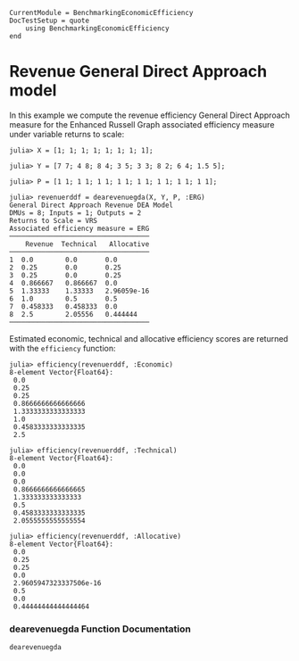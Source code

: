 ```@meta
CurrentModule = BenchmarkingEconomicEfficiency
DocTestSetup = quote
    using BenchmarkingEconomicEfficiency
end
```

# Revenue General Direct Approach model

In this example we compute the revenue efficiency General Direct Approach measure for the Enhanced Russell Graph associated efficiency measure under variable returns to scale:
```jldoctest 1
julia> X = [1; 1; 1; 1; 1; 1; 1; 1];

julia> Y = [7 7; 4 8; 8 4; 3 5; 3 3; 8 2; 6 4; 1.5 5];

julia> P = [1 1; 1 1; 1 1; 1 1; 1 1; 1 1; 1 1; 1 1];

julia> revenuerddf = dearevenuegda(X, Y, P, :ERG)
General Direct Approach Revenue DEA Model 
DMUs = 8; Inputs = 1; Outputs = 2
Returns to Scale = VRS
Associated efficiency measure = ERG
───────────────────────────────────
    Revenue  Technical   Allocative
───────────────────────────────────
1  0.0        0.0       0.0
2  0.25       0.0       0.25
3  0.25       0.0       0.25
4  0.866667   0.866667  0.0
5  1.33333    1.33333   2.96059e-16
6  1.0        0.5       0.5
7  0.458333   0.458333  0.0
8  2.5        2.05556   0.444444
───────────────────────────────────
```

Estimated economic, technical and allocative efficiency scores are returned with the `efficiency` function:
```jldoctest 1
julia> efficiency(revenuerddf, :Economic)
8-element Vector{Float64}:
 0.0
 0.25
 0.25
 0.8666666666666666
 1.3333333333333333
 1.0
 0.4583333333333335
 2.5
```
```jldoctest 1
julia> efficiency(revenuerddf, :Technical)
8-element Vector{Float64}:
 0.0
 0.0
 0.0
 0.8666666666666665
 1.333333333333333
 0.5
 0.4583333333333335
 2.0555555555555554
```
```jldoctest 1
julia> efficiency(revenuerddf, :Allocative)
8-element Vector{Float64}:
 0.0
 0.25
 0.25
 0.0
 2.9605947323337506e-16
 0.5
 0.0
 0.44444444444444464
```

### dearevenuegda Function Documentation

```@docs
dearevenuegda
```

